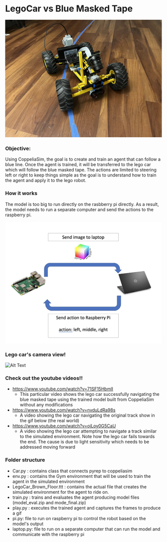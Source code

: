 
# LegoCar vs Blue Masked Tape

<img src="visuals/LegoCar.png" width="512"/>


### Objective:
Using CoppeliaSim, the goal is to create and train an agent that can follow a blue line. Once the agent is trained, it will
be transferred to the lego car which will follow the blue masked tape. The actions are limited to steering left or right to keep things simple
as the goal is to understand how to train the agent and apply it to the lego robot.

### How it works
The  model is too big to run directly on the rasbberry pi directly. As a result, the model needs to run a separate computer and send the actions 
to the raspberry pi.


<img src="visuals/workflow.png" width="512"/>

### Lego car's camera view!
![Alt Text](visuals/Lego_camera_view.gif)


### Check out the youtube videos!!

- https://www.youtube.com/watch?v=71SF15HbmlI
  - This particular video shows the lego car successfully navigating the blue masked tape using the trained model built from CoppeliaSim without any modifications  
- https://www.youtube.com/watch?v=nvduLdRa98s
  - A video showing the lego car navigating the original track show in the gif below (the real world)
- https://www.youtube.com/watch?v=ojLoy0G5CaU
  - A video showing the lego car attempting to navigate a track similar to the simulated environment. 
    Note how the lego car fails towards the end. The cause is due to light 
    sensitivity which needs to be addressed moving forward 


### Folder structure

- Car.py : contains class that connects pyrep to coppeliasim
- env.py : contains the Gym environment that will be used to train the agent in the simulated environment
- LegoCar_Brown_Floor.ttt : contains the actual file that creates the simulated environment for the agent to ride on.
- train.py : trains and evaluates the agent producing model files (model_eval.zip and mode_final.zip)
- play.py : executes the trained agent and captures the frames to produce a gif
- pi.py: file to run on raspberry pi to control the robot based on the model's output
- laptop.py: file to run on a separate computer that can run the model and communicate with the raspberry pi
